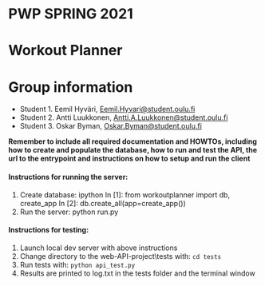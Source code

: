 # PWP SPRING 2021
# Workout Planner
# Group information
* Student 1. Eemil Hyväri, Eemil.Hyvari@student.oulu.fi
* Student 2. Antti Luukkonen, Antti.A.Luukkonen@student.oulu.fi
* Student 3. Oskar Byman, Oskar.Byman@student.oulu.fi

__Remember to include all required documentation and HOWTOs, including how to create and populate the database, how to run and test the API, the url to the entrypoint and instructions on how to setup and run the client__

#### Instructions for running the server:
1. Create database:
    ipython
    In [1]: from workoutplanner import db, create_app
    In [2]: db.create_all(app=create_app())
2. Run the server:
    python run.py

#### Instructions for testing:
1. Launch local dev server with above instructions
2. Change directory to the web-API-project\tests with: `cd tests`
3. Run tests with: `python api_test.py`
4. Results are printed to log.txt in the tests folder and the terminal window
